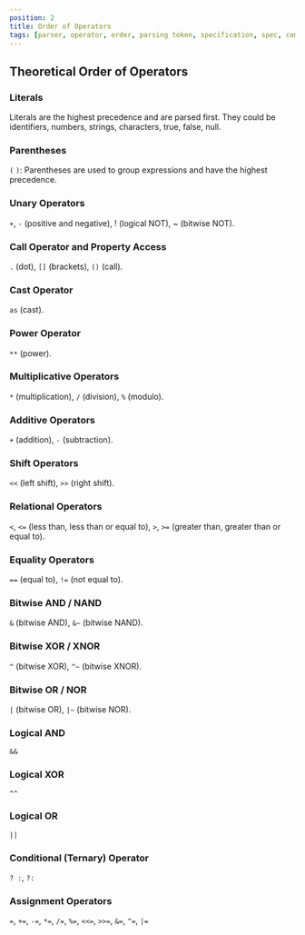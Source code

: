 ```yaml
---
position: 2
title: Order of Operators
tags: [parser, operator, order, parsing token, specification, spec, compiler]
---
```


## Theoretical Order of Operators

### Literals

Literals are the highest precedence and are parsed first. They could be identifiers, numbers, strings, characters, true, false, null.

### Parentheses

`(` `)`: Parentheses are used to group expressions and have the highest precedence.

### Unary Operators

`+`, `-` (positive and negative), ! (logical NOT), ~ (bitwise NOT).

### Call Operator and Property Access

`.` (dot), `[]` (brackets), `()` (call).

### Cast Operator

`as` (cast).

### Power Operator

`**` (power).

### Multiplicative Operators

`*` (multiplication), `/` (division), `%` (modulo).

### Additive Operators

`+` (addition), `-` (subtraction).

### Shift Operators

`<<` (left shift), `>>` (right shift).

### Relational Operators

`<`, `<=` (less than, less than or equal to), `>`, `>=` (greater than, greater than or equal to).

### Equality Operators

`==` (equal to), `!=` (not equal to).

### Bitwise AND / NAND

`&` (bitwise AND), `&~` (bitwise NAND).

### Bitwise XOR / XNOR

`^` (bitwise XOR), `^~` (bitwise XNOR).

### Bitwise OR / NOR

`|` (bitwise OR), `|~` (bitwise NOR).

### Logical AND

`&&`

### Logical XOR

`^^`

### Logical OR

`||`

### Conditional (Ternary) Operator

`? :`, `?:`

### Assignment Operators

`=`, `+=`, `-=`, `*=`, `/=`, `%=`, `<<=`, `>>=`, `&=`, `^=`, `|=`

